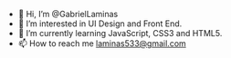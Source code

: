 - 👋 Hi, I’m @GabrielLaminas
- 👀 I’m interested in UI Design and Front End.
- 🌱 I’m currently learning JavaScript, CSS3 and HTML5.
- 📫 How to reach me laminas533@gmail.com

<!---
- 💞️ I’m looking to collaborate on ...
GabrielLaminas/GabrielLaminas is a ✨ special ✨ repository because its `README.md` (this file) appears on your GitHub profile.
You can click the Preview link to take a look at your changes.
--->
